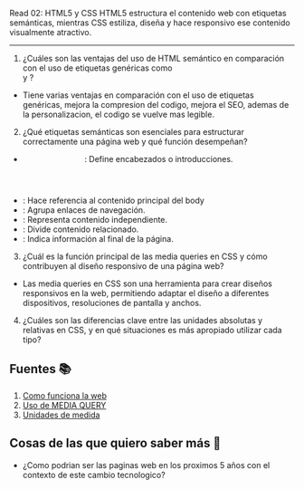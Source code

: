 Read 02: HTML5 y CSS
HTML5 estructura el contenido web con etiquetas semánticas, mientras CSS estiliza, diseña y hace responsivo ese contenido visualmente atractivo.

---

1. ¿Cuáles son las ventajas del uso de HTML semántico en comparación con el uso de etiquetas genéricas como <div> y ?

* Tiene varias ventajas en comparación con el uso de etiquetas genéricas, mejora la compresion del codigo, mejora el SEO, ademas de la personalizacion, el codigo se vuelve mas legible.

2. ¿Qué etiquetas semánticas son esenciales para estructurar correctamente una página web y qué función desempeñan?

* <header>: Define encabezados o introducciones.
* <main>: Hace referencia al contenido principal del body
* <nav>: Agrupa enlaces de navegación.
* <article>: Representa contenido independiente.
* <section>: Divide contenido relacionado.
* <footer>: Indica información al final de la página.


3. ¿Cuál es la función principal de las media queries en CSS y cómo contribuyen al diseño responsivo de una página web?

* Las media queries en CSS son una herramienta para crear diseños responsivos en la web, permitiendo adaptar el diseño a diferentes dispositivos, resoluciones de pantalla y anchos.

4. ¿Cuáles son las diferencias clave entre las unidades absolutas y relativas en CSS, y en qué situaciones es más apropiado utilizar cada tipo?



## Fuentes 📚
1. [Como funciona la web](https://developer.mozilla.org/es/docs/Web/HTML/Element)
2. [Uso de MEDIA QUERY](https://developer.mozilla.org/es/docs/Web/CSS/CSS_media_queries/Using_media_queries)
3. [Unidades de medida](https://www.tutorialspoint.com/css/css_measurement_units.htm)

## Cosas de las que quiero saber más 🤔

* ¿Como podrian ser las paginas web en los proximos 5 años con el contexto de este cambio tecnologico?
